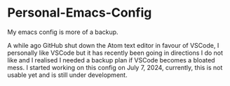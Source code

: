 # Personal-Emacs-Config
My emacs config is more of a backup.

A while ago GitHub shut down the Atom text editor in favour of VSCode, I personally like VSCode but it has recently been going in directions I do not like and I realised I needed a backup plan if VSCode becomes a bloated mess. I started working on this config on July 7, 2024, currently, this is not usable yet and is still under development.
